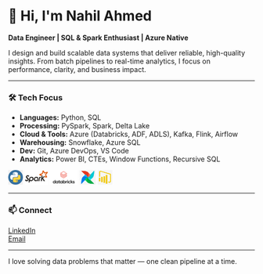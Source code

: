 # 👋 Hi, I'm Nahil Ahmed

**Data Engineer | SQL & Spark Enthusiast | Azure Native**

I design and build scalable data systems that deliver reliable, high-quality insights. From batch pipelines to real-time analytics, I focus on performance, clarity, and business impact.

---

### 🛠 Tech Focus

- **Languages:** Python, SQL  
- **Processing:** PySpark, Spark, Delta Lake  
- **Cloud & Tools:** Azure (Databricks, ADF, ADLS), Kafka, Flink, Airflow  
- **Warehousing:** Snowflake, Azure SQL  
- **Dev:** Git, Azure DevOps, VS Code  
- **Analytics:** Power BI, CTEs, Window Functions, Recursive SQL

<code><img height="30" src="Images/python.png"></code>
<code><img height="30" src="Images/spark.png"></code>
<code><img height="30" src="Images/Databricks_Logo.png"></code>
<code><img height="30" src="Images/airflow.png"></code>
<code><img height="30" src="Images/pbi.png"></code>

---

### 📫 Connect

[LinkedIn](https://www.linkedin.com/in/nahil-ahmed/)  
[Email](mailto:nahil757@gmail.com)

---

I love solving data problems that matter — one clean pipeline at a time.






<!--
**nahilahmed/nahilahmed** is a ✨ _special_ ✨ repository because its `README.md` (this file) appears on your GitHub profile.

Here are some ideas to get you started:

- 🔭 I’m currently working on ...
- 🌱 I’m currently learning ...
- 👯 I’m looking to collaborate on ...
- 🤔 I’m looking for help with ...
- 💬 Ask me about ...
- 📫 How to reach me: ...
- 😄 Pronouns: ...
- ⚡ Fun fact: ...
-->
